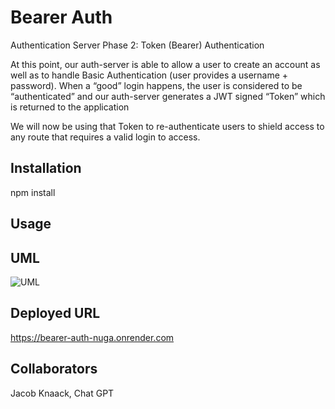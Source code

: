 # Bearer Auth

Authentication Server Phase 2: Token (Bearer) Authentication

At this point, our auth-server is able to allow a user to create an account as well as to handle Basic Authentication (user provides a username + password). When a “good” login happens, the user is considered to be “authenticated” and our auth-server generates a JWT signed “Token” which is returned to the application

We will now be using that Token to re-authenticate users to shield access to any route that requires a valid login to access.

## Installation

npm install

## Usage

## UML

![UML]()

## Deployed URL

<https://bearer-auth-nuga.onrender.com>

## Collaborators

Jacob Knaack, Chat GPT
